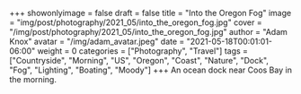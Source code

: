 +++
showonlyimage = false
draft = false
title = "Into the Oregon Fog"
image = "img/post/photography/2021_05/into_the_oregon_fog.jpg"
cover = "/img/post/photography/2021_05/into_the_oregon_fog.jpg"
author = "Adam Knox"
avatar = "/img/adam_avatar.jpeg"
date = "2021-05-18T00:01:01-06:00"
weight = 0
categories = ["Photography", "Travel"]
tags = ["Countryside", "Morning", "US", "Oregon", "Coast", "Nature", "Dock", "Fog", "Lighting", "Boating", "Moody"]
+++
An ocean dock near Coos Bay in the morning.